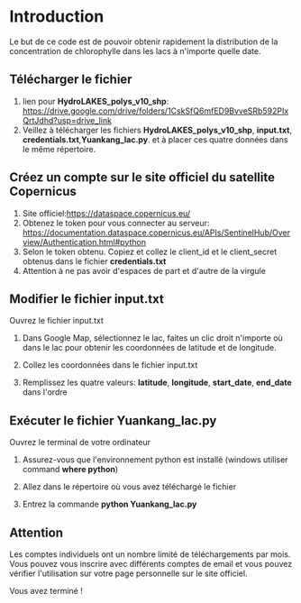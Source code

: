 # Introduction

Le but de ce code est de pouvoir obtenir rapidement la distribution de la concentration de chlorophylle dans les lacs à n'importe quelle date.

## Télécharger le fichier

1. lien pour **HydroLAKES_polys_v10_shp**: https://drive.google.com/drive/folders/1CskSfQ6mfED9BvveSRb592PIxQrtJdhd?usp=drive_link
2. Veillez à télécharger les fichiers **HydroLAKES_polys_v10_shp**, **input.txt**, **credentials.txt**,**Yuankang_lac.py**. et à placer ces quatre données dans le même répertoire.

## Créez un compte sur le site officiel du satellite Copernicus

1. Site officiel:https://dataspace.copernicus.eu/
2. Obtenez le token pour vous connecter au serveur: https://documentation.dataspace.copernicus.eu/APIs/SentinelHub/Overview/Authentication.html#python
3. Selon le token obtenu. Copiez et collez le client_id et le client_secret obtenus dans le fichier **credentials.txt**
4. Attention à ne pas avoir d'espaces de part et d'autre de la virgule

## Modifier le fichier input.txt

Ouvrez le fichier input.txt

1. Dans Google Map, sélectionnez le lac, faites un clic droit n'importe où dans le lac pour obtenir les coordonnées de latitude et de longitude.

2. Collez les coordonnées dans le fichier input.txt

3. Remplissez les quatre valeurs: **latitude**, **longitude**, **start_date**, **end_date** dans l'ordre

## Exécuter le fichier Yuankang_lac.py

Ouvrez le terminal de votre ordinateur

1. Assurez-vous que l'environnement python est installé (windows utiliser command **where python**)

2. Allez dans le répertoire où vous avez téléchargé le fichier

3. Entrez la commande **python Yuankang_lac.py**

## Attention

Les comptes individuels ont un nombre limité de téléchargements par mois. Vous pouvez vous inscrire avec différents comptes de email et vous pouvez vérifier l'utilisation sur votre page personnelle sur le site officiel.


Vous avez terminé !
